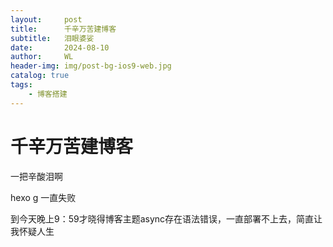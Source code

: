 ```yaml
---
layout:     post
title:      千辛万苦建博客
subtitle:   泪眼婆娑
date:       2024-08-10
author:     WL
header-img: img/post-bg-ios9-web.jpg
catalog: true
tags:
    - 博客搭建
---
```

# 千辛万苦建博客

一把辛酸泪啊

hexo g 一直失败

到今天晚上9：59才晓得博客主题async存在语法错误，一直部署不上去，简直让我怀疑人生
